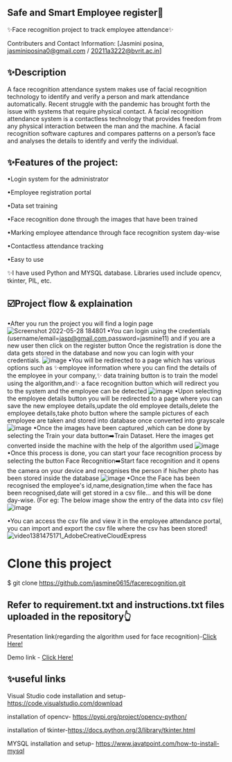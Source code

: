 Safe and Smart Employee register👥
-------------------------------------
✨Face recognition project to track employee attendance✨

Contributers and Contact Information: [Jasmini posina, jasminiposina0@gmail.com / 20211a3222@bvrit.ac.in]

✨Description
---------------------------------------------
 A face recognition attendance system makes use of facial recognition technology to identify and verify a person and mark attendance automatically.
Recent struggle with the pandemic has brought forth the issue with systems that require physical contact. A facial recognition attendance system is a contactless technology that provides freedom from any physical interaction between the man and the machine.
A facial recognition software captures and compares patterns on a person’s face and analyses the details to identify and verify the individual.

✨Features of the project:
----------------------------------
•Login system for the administrator

•Employee registration portal

•Data set training 

•Face recognition done through the images that have been trained

•Marking employee attendance through face recognition system day-wise

•Contactless attendance tracking

•Easy to use

✨I have used Python and MYSQL database. Libraries used include opencv, tkinter, PIL, etc.

☑️Project flow & explaination
-----------------------------
•After you run the project you will find a login page 
![Screenshot 2022-05-28 184801](https://user-images.githubusercontent.com/101412448/170827304-aa1edf2d-4284-4fba-adfe-fce48dafe6af.png)
•You can login using the credentials (username/email=jasp@gmail.com,password=jasmine11) and if you are a new user then click on the register button
Once the registration is done the data gets stored in the database and now you can login with your credentials.
![image](https://user-images.githubusercontent.com/101412448/170827375-d93b5d90-df60-4ff4-af5b-156a910dbbb0.png)
•You will be redirected to a page which has various options such as ✨employee information where you can find the details of the employee in your company,✨ data training button is to train the model using the algorithm,and✨  a face recognition button which will redirect you to the system and the employee can be detected
![image](https://user-images.githubusercontent.com/101412448/170827416-7bedf915-4374-4f83-a728-8d0a90c1faee.png)
•Upon selecting the employee details button you will be redirected to a page where you can save the new employee details,update the old employee details,delete the employee details,take photo button where the sample pictures of each employee are taken and stored into database once converted into grayscale
![image](https://user-images.githubusercontent.com/101412448/170827563-37fbfac6-70db-44dd-9c05-59a2049dab1d.png)
•Once the images have been captured ,which can be done by selecting  the Train your data button➡️Train Dataset. Here the images get converted inside the machine with the help of the algorithm used
![image](https://user-images.githubusercontent.com/101412448/170827776-f1202124-4d37-42d1-a7a6-c5e78c28fc74.png)
•Once this process is done, you can start your face recognition process by selecting the button Face Recognition➡️Start face recognition and it opens the camera on your device and recognises the person if his/her photo has been stored inside the database 
![image](https://user-images.githubusercontent.com/101412448/170828076-7bfc7d48-79e7-4055-bfd0-5713227b0aef.png)
•Once the Face has been recognised the employee's id,name,designation,time when the face has been recognised,date will get stored in a csv file... and this will be done day-wise. (For eg: The below image show the entry of the data into csv file)
![image](https://user-images.githubusercontent.com/101412448/170828276-83b29aaa-4d15-41c0-b2be-49750cf7efb7.png)         

•You can access the csv file and view it in the employee attendance portal, you can import and export the csv file where the csv has been stored!
![video1381475171_AdobeCreativeCloudExpress](https://user-images.githubusercontent.com/101412448/170829336-54b73d6f-da6e-4862-8819-a6fe882bb9df.gif)




# Clone this project
$ git clone https://github.com/jasmine0615/facerecognition.git

Refer to requirement.txt and instructions.txt files uploaded in the repository👆 
------------------------------------------------------------------------------------
Presentation link(regarding the algorithm used for face recognition)-[Click Here!](https://bvritn-my.sharepoint.com/:p:/g/personal/20211a3222_bvrit_edu_in/EYDYdCHPwx9PtrGxRqoA46wBQEZK5Q90cZUp4XsC6dfhyg)


Demo link - [Click Here!](https://www.youtube.com/watch?v=QAbiw01VeMI)

✨useful links
-----------------
Visual Studio code installation and setup- https://code.visualstudio.com/download  

installation of opencv- https://pypi.org/project/opencv-python/ 

installation of tkinter-https://docs.python.org/3/library/tkinter.html

MYSQL installation and setup- https://www.javatpoint.com/how-to-install-mysql

